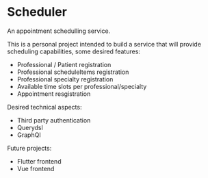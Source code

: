 # Scheduler

An appointment schedulling service.

This is a personal project intended to build a service that will provide scheduling capabilities, some desired features:

- Professional / Patient registration
- Professional scheduleItems registration
- Professional specialty registration
- Available time slots per professional/specialty
- Appointment resgistration

Desired technical aspects:

- Third party authentication
- Querydsl
- GraphQl

Future projects:

- Flutter frontend
- Vue frontend


 
